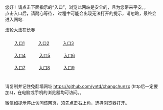 您好！请点击下面指示的“入口”，浏览此网站是安全的，且为您带来平安。。 <br/>
点击入口后，请耐心等待， 过程中可能会出现无法打开的提示，请忽略，最终会进入网站. </br>

法轮大法在长春<br/>
<div style="padding:10px"><a style="margin:20px" target="_blank" href="https://d5u1akrqtptm7.cloudfront.net/2Qpsp?ypvheog" id="ccLink1" rel="nofollow">入口1</a> <a target="_blank" style="margin:20px" href="https://d88jd4o41vh8d.cloudfront.net/2Qpsp?itxftho" id="ccLink2" rel="nofollow">入口2</a> <a style="margin:20px" target="_blank" href="https://d3ss46cingurr8.cloudfront.net/2Qpsp?ryyot" id="ccLink3" rel="nofollow">入口3</a></div>

<div style="padding:10px" ><a style="margin:20px" target="_blank" href="https://d5u1akrqtptm7.cloudfront.net/2Qpsp?ypvheog" id="ccLink4" rel="nofollow">入口4</a> <a style="margin:20px" href="https://d88jd4o41vh8d.cloudfront.net/2Qpsp?itxftho" target="_blank" id="ccLink5" rel="nofollow">入口5</a> <a style="margin:20px" href="https://d3ss46cingurr8.cloudfront.net/2Qpsp?ryyot" target="_blank" id="ccLink6" rel="nofollow">入口6</a></div>

<div style="padding:10px"><a style="margin:20px" target="_blank" href="https://d5u1akrqtptm7.cloudfront.net/2Qpsp?ypvheog" id="ccLink7" rel="nofollow">入口7</a> <a style="margin:20px" href="https://d88jd4o41vh8d.cloudfront.net/2Qpsp?itxftho" target="_blank" id="ccLink8" rel="nofollow">入口8</a> <a style="margin:20px" target="_blank" href="https://d3ss46cingurr8.cloudfront.net/2Qpsp?ryyot" id="ccLink9" rel="nofollow">入口9</a></div>

<br/>



请复制并记住免翻墙网址 https://github.com/yntd/changchunzx (http后一定要加s)，在电脑或手机的浏览器均可访问。。<br/>

微信如提示停止访问该网页，须先点击右上角，选择浏览器打开。
